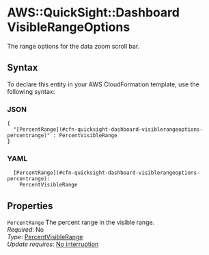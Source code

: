 # AWS::QuickSight::Dashboard VisibleRangeOptions<a name="aws-properties-quicksight-dashboard-visiblerangeoptions"></a>

The range options for the data zoom scroll bar\.

## Syntax<a name="aws-properties-quicksight-dashboard-visiblerangeoptions-syntax"></a>

To declare this entity in your AWS CloudFormation template, use the following syntax:

### JSON<a name="aws-properties-quicksight-dashboard-visiblerangeoptions-syntax.json"></a>

```
{
  "[PercentRange](#cfn-quicksight-dashboard-visiblerangeoptions-percentrange)" : PercentVisibleRange
}
```

### YAML<a name="aws-properties-quicksight-dashboard-visiblerangeoptions-syntax.yaml"></a>

```
  [PercentRange](#cfn-quicksight-dashboard-visiblerangeoptions-percentrange): 
    PercentVisibleRange
```

## Properties<a name="aws-properties-quicksight-dashboard-visiblerangeoptions-properties"></a>

`PercentRange`  <a name="cfn-quicksight-dashboard-visiblerangeoptions-percentrange"></a>
The percent range in the visible range\.  
*Required*: No  
*Type*: [PercentVisibleRange](aws-properties-quicksight-dashboard-percentvisiblerange.md)  
*Update requires*: [No interruption](https://docs.aws.amazon.com/AWSCloudFormation/latest/UserGuide/using-cfn-updating-stacks-update-behaviors.html#update-no-interrupt)